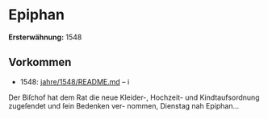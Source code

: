 # Epiphan

**Ersterwähnung:** 1548

## Vorkommen
- 1548: [jahre/1548/README.md](../jahre/1548/README.md) – i

Der Biſchof hat dem Rat die neue Kleider-, Hochzeit-
und Kindtaufsordnung zugeſendet und ſein Bedenken ver-
nommen, Dienstag nah Epiphan...
